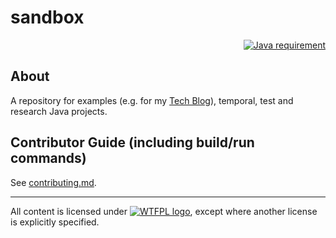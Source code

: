 # sandbox
<p align="right">
<a href="https://docs.oracle.com/en/java/javase/11/"><img src="https://img.shields.io/badge/Java-11-blue.svg" alt="Java requirement"></a>
</p>

## About
A repository for examples (e.g. for my [Tech Blog](https://sites.google.com/site/aboutmale/techblog)), temporal, test and research Java projects.

## Contributor Guide (including build/run commands)
See [contributing.md](https://github.com/stIncMale/sandbox/blob/master/contributing.md).

---

All content is licensed under [![WTFPL logo](http://www.wtfpl.net/wp-content/uploads/2012/12/wtfpl-badge-2.png)](http://www.wtfpl.net/), except where another license is explicitly specified.
